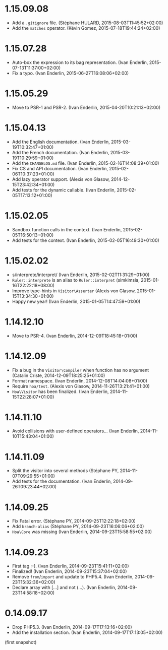 # 1.15.09.08

  * Add a `.gitignore` file. (Stéphane HULARD, 2015-08-03T11:45:52+02:00)
  * Add the `matches` operator. (Kévin Gomez, 2015-07-18T19:44:24+02:00)

# 1.15.07.28

  * Auto-box the expression to its bag representation. (Ivan Enderlin, 2015-07-13T11:37:00+02:00)
  * Fix a typo. (Ivan Enderlin, 2015-06-27T16:08:06+02:00)

# 1.15.05.29

  * Move to PSR-1 and PSR-2. (Ivan Enderlin, 2015-04-20T10:21:13+02:00)

# 1.15.04.13

  * Add the English documentation. (Ivan Enderlin, 2015-03-19T10:32:47+01:00)
  * Add the French documentation. (Ivan Enderlin, 2015-03-19T10:29:59+01:00)
  * Add the `CHANGELOG.md` file. (Ivan Enderlin, 2015-02-16T14:08:39+01:00)
  * Fix CS and API documentation. (Ivan Enderlin, 2015-02-06T10:37:23+01:00)
  * Add lazy operator support. (Alexis von Glasow, 2014-12-15T23:42:34+01:00)
  * Add tests for the dynamic callable. (Ivan Enderlin, 2015-02-05T17:13:12+01:00)

# 1.15.02.05

  * Sandbox function calls in the context. (Ivan Enderlin, 2015-02-05T16:50:13+01:00)
  * Add tests for the context. (Ivan Enderlin, 2015-02-05T16:49:30+01:00)

# 1.15.02.02

  * s/interprete/interpret/ (Ivan Enderlin, 2015-02-02T11:31:29+01:00)
  * `Ruler::interprete` is an alias to `Ruler::interpret` (simkimsia, 2015-01-16T22:22:18+08:00)
  * Improve type-hints in `Visitor\Asserter` (Alexis von Glasow, 2015-01-15T13:34:30+01:00)
  * Happy new year! (Ivan Enderlin, 2015-01-05T14:47:59+01:00)

# 1.14.12.10

  * Move to PSR-4. (Ivan Enderlin, 2014-12-09T18:45:18+01:00)

# 1.14.12.09

  * Fix a bug in the `Visitor\Compiler` when function has no argument (Catalin Criste, 2014-12-09T18:25:25+01:00)
  * Format namespace. (Ivan Enderlin, 2014-12-08T14:04:08+01:00)
  * Require `hoa/test`. (Alexis von Glasow, 2014-11-26T13:21:41+01:00)
  * `Hoa\Visitor` has been finalized. (Ivan Enderlin, 2014-11-15T22:28:07+01:00)

# 1.14.11.10

  * Avoid collisions with user-defined operators… (Ivan Enderlin, 2014-11-10T15:43:04+01:00)

# 1.14.11.09

  * Split the visitor into several methods (Stéphane PY, 2014-11-07T09:29:55+01:00)
  * Add tests for the documentation. (Ivan Enderlin, 2014-09-26T09:23:44+02:00)

# 1.14.09.25

  * Fix Fatal error. (Stéphane PY, 2014-09-25T12:22:18+02:00)
  * Add `branch-alias` (Stéphane PY, 2014-09-23T16:06:06+02:00)
  * `Hoa\Core` was missing (Ivan Enderlin, 2014-09-23T15:58:55+02:00)

# 1.14.09.23

  * First tag :-). (Ivan Enderlin, 2014-09-23T15:41:11+02:00)
  * Finalized! (Ivan Enderlin, 2014-09-23T15:37:04+02:00)
  * Remove `from`/`import` and update to PHP5.4. (Ivan Enderlin, 2014-09-23T15:32:36+02:00)
  * Declare array with […] and not (…). (Ivan Enderlin, 2014-09-23T14:58:18+02:00)

# 0.14.09.17

  * Drop PHP5.3. (Ivan Enderlin, 2014-09-17T17:13:16+02:00)
  * Add the installation section. (Ivan Enderlin, 2014-09-17T17:13:05+02:00)

(first snapshot)
